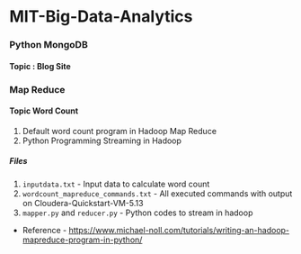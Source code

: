 # MIT-Big-Data-Analytics

### Python MongoDB
#### Topic : Blog Site

### Map Reduce
#### Topic Word Count
1. Default word count program in Hadoop Map Reduce
2. Python Programming Streaming in Hadoop
##### Files
1. `inputdata.txt` - Input data to calculate word count
2. `wordcount_mapreduce_commands.txt` - All executed commands with output on Cloudera-Quickstart-VM-5.13
3. `mapper.py` and `reducer.py` - Python codes to stream in hadoop
* Reference - https://www.michael-noll.com/tutorials/writing-an-hadoop-mapreduce-program-in-python/
